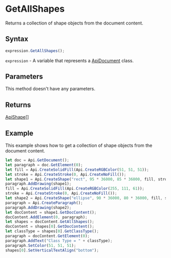 # GetAllShapes

Returns a collection of shape objects from the document content.

## Syntax

```javascript
expression.GetAllShapes();
```

`expression` - A variable that represents a [ApiDocument](../ApiDocument.md) class.

## Parameters

This method doesn't have any parameters.

## Returns

[ApiShape](../../ApiShape/ApiShape.md)[]

## Example

This example shows how to get a collection of shape objects from the document content.

```javascript editor-
let doc = Api.GetDocument();
let paragraph = doc.GetElement(0);
let fill = Api.CreateSolidFill(Api.CreateRGBColor(51, 51, 51));
let stroke = Api.CreateStroke(0, Api.CreateNoFill());
let shape1 = Api.CreateShape("rect", 95 * 36000, 85 * 36000, fill, stroke);
paragraph.AddDrawing(shape1);
fill = Api.CreateSolidFill(Api.CreateRGBColor(255, 111, 61));
stroke = Api.CreateStroke(0, Api.CreateNoFill());
let shape2 = Api.CreateShape("ellipse", 90 * 36000, 80 * 36000, fill, stroke);
paragraph = Api.CreateParagraph();
paragraph.AddDrawing(shape2);
let docContent = shape1.GetDocContent();
docContent.AddElement(0, paragraph);
let shapes = docContent.GetAllShapes();
docContent = shapes[0].GetDocContent();
let classType = shapes[0].GetClassType();
paragraph = docContent.GetElement(0);
paragraph.AddText("Class Type = " + classType);
paragraph.SetColor(51, 51, 51);
shapes[0].SetVerticalTextAlign("bottom");
```
